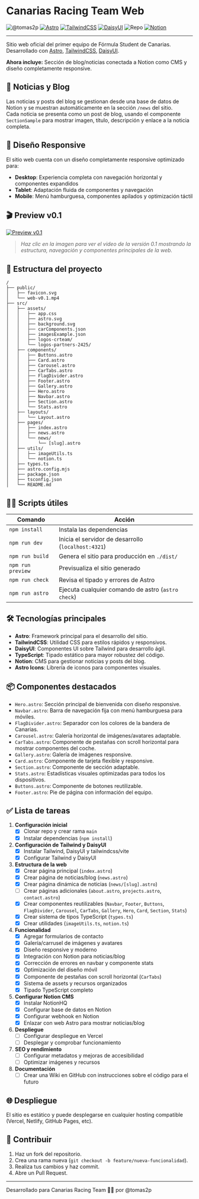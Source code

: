 # Canarias Racing Team Web

![@tomas2p](https://img.shields.io/badge/Developed_by-Tomas2p-c97a00?style=for-the-badge)
[![Astro](https://img.shields.io/badge/Built_with-Astro-0f172a?style=for-the-badge&logo=astro&logoColor=white)](https://astro.build)
[![TailwindCSS](https://img.shields.io/badge/Styled_with-TailwindCSS-06b6d4?style=for-the-badge&logo=tailwindcss&logoColor=white)](https://tailwindcss.com)
[![DaisyUI](https://img.shields.io/badge/UI-DaisyUI-5a0fc8?style=for-the-badge&logo=daisyui&logoColor=white)](https://daisyui.com)
![Repo](https://img.shields.io/badge/Repo_Private-yes-4b5563?style=for-the-badge&logo=github&logoColor=white)
[![Notion](https://img.shields.io/badge/CMS-Notion-000000?style=for-the-badge&logo=notion&logoColor=white)](https://notion.so)

---

Sitio web oficial del primer equipo de Fórmula Student de Canarias.  
Desarrollado con [Astro](https://astro.build), [TailwindCSS](https://tailwindcss.com/), [DaisyUI](https://daisyui.com/).

**Ahora incluye:** Sección de blog/noticias conectada a Notion como CMS y diseño completamente responsive.

## 📰 Noticias y Blog

Las noticias y posts del blog se gestionan desde una base de datos de Notion y se muestran automáticamente en la sección `/news` del sitio.  
Cada noticia se presenta como un post de blog, usando el componente `SectionSample` para mostrar imagen, título, descripción y enlace a la noticia completa.

## 📱 Diseño Responsive

El sitio web cuenta con un diseño completamente responsive optimizado para:

- **Desktop**: Experiencia completa con navegación horizontal y componentes expandidos
- **Tablet**: Adaptación fluida de componentes y navegación
- **Mobile**: Menú hamburguesa, componentes apilados y optimización táctil

## 🎬 Preview v0.1

[![Preview v0.1](https://img.youtube.com/vi/preview/0.jpg)](/public/web-v0.1.mp4)
> _Haz clic en la imagen para ver el video de la versión 0.1 mostrando la estructura, navegación y componentes principales de la web._

## 🚀 Estructura del proyecto

```text
/
├── public/
│   ├── favicon.svg
│   └── web-v0.1.mp4
├── src/
│   ├── assets/
│   │   ├── app.css
│   │   ├── astro.svg
│   │   ├── background.svg
│   │   ├── carComponents.json
│   │   ├── imagesExample.json
│   │   ├── logos-crteam/
│   │   └── logos-partners-2425/
│   ├── components/
│   │   ├── Buttons.astro
│   │   ├── Card.astro
│   │   ├── Carousel.astro
│   │   ├── CarTabs.astro
│   │   ├── FlagDivider.astro
│   │   ├── Footer.astro
│   │   ├── Gallery.astro
│   │   ├── Hero.astro
│   │   ├── Navbar.astro
│   │   ├── Section.astro
│   │   └── Stats.astro
│   ├── layouts/
│   │   └── Layout.astro
│   ├── pages/
│   │   ├── index.astro
│   │   ├── news.astro
│   │   └── news/
│   │       └── [slug].astro
│   ├── utils/
│   │   ├── imageUtils.ts
│   │   └── notion.ts
│   ├── types.ts
│   ├── astro.config.mjs
│   ├── package.json
│   ├── tsconfig.json
│   └── README.md
```

## 🧑‍💻 Scripts útiles

| Comando           | Acción                                              |
| ----------------- | --------------------------------------------------- |
| `npm install`     | Instala las dependencias                            |
| `npm run dev`     | Inicia el servidor de desarrollo (`localhost:4321`) |
| `npm run build`   | Genera el sitio para producción en `./dist/`        |
| `npm run preview` | Previsualiza el sitio generado                      |
| `npm run check`   | Revisa el tipado y errores de Astro                 |
| `npm run astro`   | Ejecuta cualquier comando de astro (`astro check`)  |

## 🛠️ Tecnologías principales

- **Astro**: Framework principal para el desarrollo del sitio.
- **TailwindCSS**: Utilidad CSS para estilos rápidos y responsivos.
- **DaisyUI**: Componentes UI sobre Tailwind para desarrollo ágil.
- **TypeScript**: Tipado estático para mayor robustez del código.
- **Notion**: CMS para gestionar noticias y posts del blog.
- **Astro Icons**: Librería de iconos para componentes visuales.

## 📦 Componentes destacados

- `Hero.astro`: Sección principal de bienvenida con diseño responsive.
- `Navbar.astro`: Barra de navegación fija con menú hamburguesa para móviles.
- `FlagDivider.astro`: Separador con los colores de la bandera de Canarias.
- `Carousel.astro`: Galería horizontal de imágenes/avatares adaptable.
- `CarTabs.astro`: Componente de pestañas con scroll horizontal para mostrar componentes del coche.
- `Gallery.astro`: Galería de imágenes responsive.
- `Card.astro`: Componente de tarjeta flexible y responsive.
- `Section.astro`: Componente de sección adaptable.
- `Stats.astro`: Estadísticas visuales optimizadas para todos los dispositivos.
- `Buttons.astro`: Componente de botones reutilizable.
- `Footer.astro`: Pie de página con información del equipo.

## ✅ Lista de tareas

1. **Configuración inicial**
   - [x] Clonar repo y crear rama `main`
   - [x] Instalar dependencias (`npm install`)

2. **Configuración de Tailwind y DaisyUI**
   - [x] Instalar Tailwind, DaisyUI y tailwindcss/vite
   - [x] Configurar Tailwind y DaisyUI

3. **Estructura de la web**
   - [x] Crear página principal (`index.astro`)
   - [x] Crear página de noticias/blog (`news.astro`)
   - [x] Crear página dinámica de noticias (`news/[slug].astro`)
   - [ ] Crear páginas adicionales (`about.astro`, `projects.astro`, `contact.astro`)
   - [x] Crear componentes reutilizables (`Navbar`, `Footer`, `Buttons`, `FlagDivider`, `Carousel`, `CarTabs`, `Gallery`, `Hero`, `Card`, `Section`, `Stats`)
   - [x] Crear sistema de tipos TypeScript (`types.ts`)
   - [x] Crear utilidades (`imageUtils.ts`, `notion.ts`)

4. **Funcionalidad**
   - [x] Agregar formularios de contacto
   - [x] Galería/carrusel de imágenes y avatares
   - [x] Diseño responsive y moderno
   - [x] Integración con Notion para noticias/blog
   - [x] Corrección de errores en navbar y componente stats
   - [x] Optimización del diseño móvil
   - [x] Componente de pestañas con scroll horizontal (`CarTabs`)
   - [x] Sistema de assets y recursos organizados
   - [x] Tipado TypeScript completo

5. **Configurar Notion CMS**
   - [x] Instalar NotionHQ
   - [x] Configurar base de datos en Notion
   - [x] Configurar webhook en Notion
   - [x] Enlazar con web Astro para mostrar noticias/blog

6. **Despliegue**
   - [ ] Configurar despliegue en Vercel
   - [ ] Desplegar y comprobar funcionamiento

7. **SEO y rendimiento**
   - [ ] Configurar metadatos y mejoras de accesibilidad
   - [ ] Optimizar imágenes y recursos

8. **Documentación**
   - [ ] Crear una Wiki en GitHub con instrucciones sobre el código para el futuro

## 🌐 Despliegue

El sitio es estático y puede desplegarse en cualquier hosting compatible (Vercel, Netlify, GitHub Pages, etc).

## 🤝 Contribuir

1. Haz un fork del repositorio.
2. Crea una rama nueva (`git checkout -b feature/nueva-funcionalidad`).
3. Realiza tus cambios y haz commit.
4. Abre un Pull Request.

---

Desarrollado para Canarias Racing Team 🚗💨 por @tomas2p
